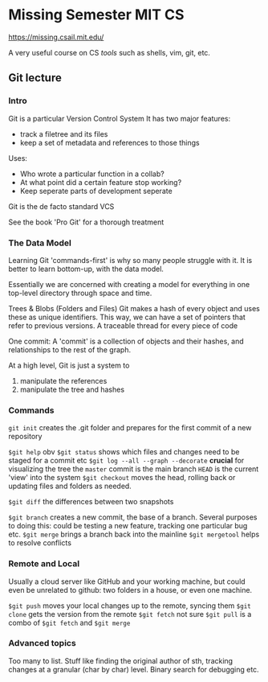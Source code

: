 # Missing Semester MIT CS
https://missing.csail.mit.edu/

A very useful course on CS _tools_ such as shells, vim, git, etc.

## Git lecture

### Intro
Git is a particular Version Control System
It has two major features:
- track a filetree and its files
- keep a set of metadata and references to those things

Uses:
* Who wrote a particular function in a collab?
* At what point did a certain feature stop working?
* Keep seperate parts of development seperate

Git is the de facto standard VCS

See the book 'Pro Git' for a thorough treatment
### The Data Model
Learning Git 'commands-first' is why so many people struggle with it. It is better to learn bottom-up, with the data model. 

Essentially we are concerned with creating a model for everything in one top-level directory through space and time.

Trees & Blobs (Folders and Files)
Git makes a hash of every object and uses these as unique identifiers. This way, we can have a set of pointers that refer to previous versions. A traceable thread for every piece of code

One commit:
A 'commit' is a collection of objects and their hashes, and relationships to the rest of the graph.

At a high level, Git is just a system to
1. manipulate the references
2. manipulate the tree and hashes
### Commands
`git init` creates the .git folder and prepares for the first commit of a new repository

`$git help` obv
`$git status` shows which files and changes need to be staged for a commit etc
`$git log --all --graph --decorate` **crucial** for visualizing the tree
the `master` commit is the main branch 
`HEAD` is the current 'view' into the system
`$git checkout` moves the head, rolling back or updating files and folders as needed.

`$git diff` the differences between two snapshots

`$git branch` creates a new commit, the base of a branch. Several purposes to doing this: could be testing a new feature, tracking one particular bug etc.
`$git merge` brings a branch back into the mainline
`$git mergetool` helps to resolve conflicts

### Remote and Local
Usually a cloud server like GitHub and your working machine, but could even be unrelated to github: two folders in a house, or even one machine.

`$git push` moves your local changes up to the remote, syncing them
`$git clone` gets the version from the remote
`$git fetch` not sure
`$git pull` is a combo of `$git fetch` and `$git merge`

### Advanced topics
Too many to list. Stuff like finding the original author of sth, tracking changes at a granular (char by char) level. Binary search for debugging etc.